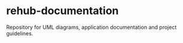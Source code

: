 # rehub-documentation

Repository for UML diagrams, application documentation and project guidelines.